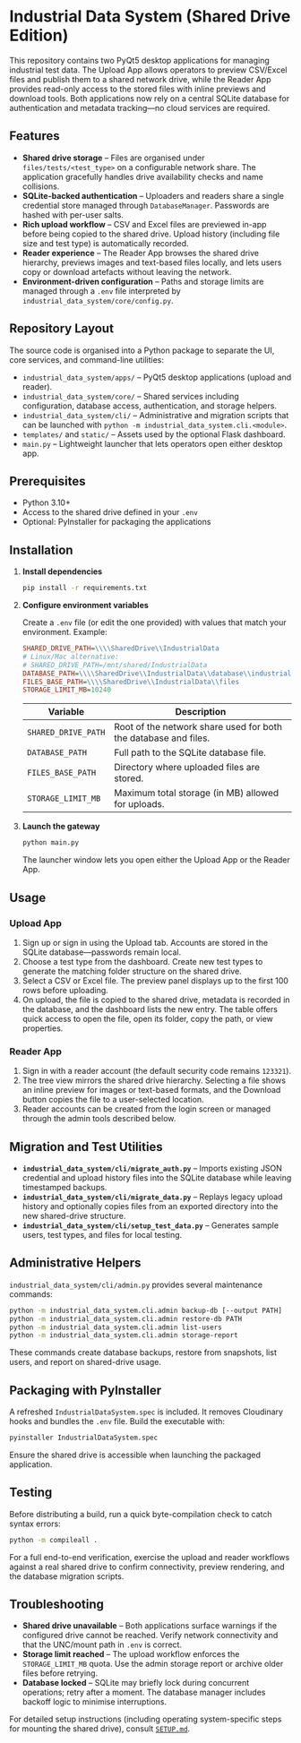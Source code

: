 # Industrial Data System (Shared Drive Edition)

This repository contains two PyQt5 desktop applications for managing
industrial test data. The Upload App allows operators to preview CSV/Excel
files and publish them to a shared network drive, while the Reader App provides
read-only access to the stored files with inline previews and download tools.
Both applications now rely on a central SQLite database for authentication and
metadata tracking—no cloud services are required.

## Features

- **Shared drive storage** – Files are organised under `files/tests/<test_type>`
  on a configurable network share. The application gracefully handles drive
  availability checks and name collisions.
- **SQLite-backed authentication** – Uploaders and readers share a single
  credential store managed through `DatabaseManager`. Passwords are hashed with
  per-user salts.
- **Rich upload workflow** – CSV and Excel files are previewed in-app before
  being copied to the shared drive. Upload history (including file size and
  test type) is automatically recorded.
- **Reader experience** – The Reader App browses the shared drive hierarchy,
  previews images and text-based files locally, and lets users copy or download
  artefacts without leaving the network.
- **Environment-driven configuration** – Paths and storage limits are managed
  through a `.env` file interpreted by `industrial_data_system/core/config.py`.

## Repository Layout

The source code is organised into a Python package to separate the UI, core
services, and command-line utilities:

- `industrial_data_system/apps/` – PyQt5 desktop applications (upload and reader).
- `industrial_data_system/core/` – Shared services including configuration,
  database access, authentication, and storage helpers.
- `industrial_data_system/cli/` – Administrative and migration scripts that can
  be launched with `python -m industrial_data_system.cli.<module>`.
- `templates/` and `static/` – Assets used by the optional Flask dashboard.
- `main.py` – Lightweight launcher that lets operators open either desktop app.

## Prerequisites

- Python 3.10+
- Access to the shared drive defined in your `.env`
- Optional: PyInstaller for packaging the applications

## Installation

1. **Install dependencies**
   ```bash
   pip install -r requirements.txt
   ```

2. **Configure environment variables**

   Create a `.env` file (or edit the one provided) with values that match your
   environment. Example:

   ```ini
   SHARED_DRIVE_PATH=\\\\SharedDrive\\IndustrialData
   # Linux/Mac alternative:
   # SHARED_DRIVE_PATH=/mnt/shared/IndustrialData
   DATABASE_PATH=\\\\SharedDrive\\IndustrialData\\database\\industrial_data.db
   FILES_BASE_PATH=\\\\SharedDrive\\IndustrialData\\files
   STORAGE_LIMIT_MB=10240
   ```

   | Variable | Description |
   | --- | --- |
   | `SHARED_DRIVE_PATH` | Root of the network share used for both the database and files. |
   | `DATABASE_PATH` | Full path to the SQLite database file. |
   | `FILES_BASE_PATH` | Directory where uploaded files are stored. |
   | `STORAGE_LIMIT_MB` | Maximum total storage (in MB) allowed for uploads. |

3. **Launch the gateway**
   ```bash
   python main.py
   ```
   The launcher window lets you open either the Upload App or the Reader App.

## Usage

### Upload App

1. Sign up or sign in using the Upload tab. Accounts are stored in the SQLite
   database—passwords remain local.
2. Choose a test type from the dashboard. Create new test types to generate the
   matching folder structure on the shared drive.
3. Select a CSV or Excel file. The preview panel displays up to the first 100
   rows before uploading.
4. On upload, the file is copied to the shared drive, metadata is recorded in
   the database, and the dashboard lists the new entry. The table offers quick
   access to open the file, open its folder, copy the path, or view properties.

### Reader App

1. Sign in with a reader account (the default security code remains `123321`).
2. The tree view mirrors the shared drive hierarchy. Selecting a file shows an
   inline preview for images or text-based formats, and the Download button
   copies the file to a user-selected location.
3. Reader accounts can be created from the login screen or managed through the
   admin tools described below.

## Migration and Test Utilities

- **`industrial_data_system/cli/migrate_auth.py`** – Imports existing JSON credential and upload history
  files into the SQLite database while leaving timestamped backups.
- **`industrial_data_system/cli/migrate_data.py`** – Replays legacy upload history and optionally copies
  files from an exported directory into the new shared-drive structure.
- **`industrial_data_system/cli/setup_test_data.py`** – Generates sample users, test types, and files for
  local testing.

## Administrative Helpers

`industrial_data_system/cli/admin.py` provides several maintenance commands:

```bash
python -m industrial_data_system.cli.admin backup-db [--output PATH]
python -m industrial_data_system.cli.admin restore-db PATH
python -m industrial_data_system.cli.admin list-users
python -m industrial_data_system.cli.admin storage-report
```

These commands create database backups, restore from snapshots, list users, and
report on shared-drive usage.

## Packaging with PyInstaller

A refreshed `IndustrialDataSystem.spec` is included. It removes Cloudinary
hooks and bundles the `.env` file. Build the executable with:

```bash
pyinstaller IndustrialDataSystem.spec
```

Ensure the shared drive is accessible when launching the packaged application.

## Testing

Before distributing a build, run a quick byte-compilation check to catch syntax
errors:

```bash
python -m compileall .
```

For a full end-to-end verification, exercise the upload and reader workflows
against a real shared drive to confirm connectivity, preview rendering, and the
database migration scripts.

## Troubleshooting

- **Shared drive unavailable** – Both applications surface warnings if the
  configured drive cannot be reached. Verify network connectivity and that the
  UNC/mount path in `.env` is correct.
- **Storage limit reached** – The upload workflow enforces the `STORAGE_LIMIT_MB`
  quota. Use the admin storage report or archive older files before retrying.
- **Database locked** – SQLite may briefly lock during concurrent operations;
  retry after a moment. The database manager includes backoff logic to minimise
  interruptions.

For detailed setup instructions (including operating system-specific steps for
mounting the shared drive), consult [`SETUP.md`](SETUP.md).
